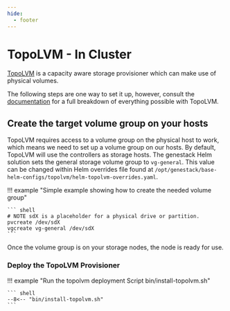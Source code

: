 ```yaml
---
hide:
  - footer
---
```


# TopoLVM - In Cluster

[TopoLVM](https://github.com/topolvm/topolvm) is a capacity aware storage provisioner which can make use of physical volumes.

The following steps are one way to set it up, however, consult the [documentation](https://github.com/topolvm/topolvm/blob/main/docs/getting-started.md) for a full breakdown of everything possible with TopoLVM.

## Create the target volume group on your hosts

TopoLVM requires access to a volume group on the physical host to work, which means we need to set up a volume group on our hosts. By default, TopoLVM will use the controllers as storage hosts. The genestack Helm solution sets the general storage volume group to `vg-general`. This value can be changed within Helm overrides file found at `/opt/genestack/base-helm-configs/topolvm/helm-topolvm-overrides.yaml`.

!!! example "Simple example showing how to create the needed volume group"

    ``` shell
    # NOTE sdX is a placeholder for a physical drive or partition.
    pvcreate /dev/sdX
    vgcreate vg-general /dev/sdX
    ```

Once the volume group is on your storage nodes, the node is ready for use.

### Deploy the TopoLVM Provisioner

!!! example "Run the topolvm deployment Script bin/install-topolvm.sh"

    ``` shell
    --8<-- "bin/install-topolvm.sh"
    ```
